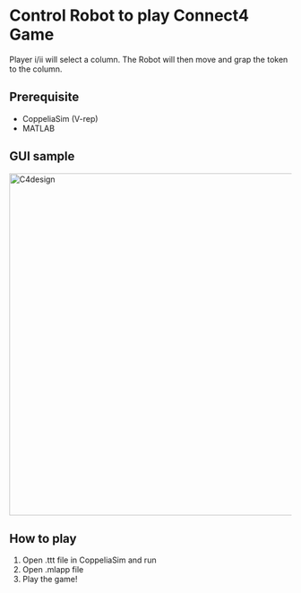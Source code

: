 # Control Robot to play Connect4 Game
Player i/ii will select a column. The Robot will then move and grap the token to the column.

## Prerequisite
* CoppeliaSim (V-rep)
* MATLAB

## GUI sample
<img width="611" alt="C4design" src="https://github.com/YinxuanY/Connect4_Robot_Game/assets/140264760/a06f3850-827f-4720-b9ea-3834112b6b92">

## How to play
1. Open .ttt file in CoppeliaSim and run
2. Open .mlapp file 
3. Play the game!